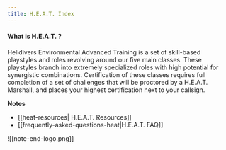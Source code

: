 ```yaml
---
title: H.E.A.T. Index
---
```

#### What is H.E.A.T. ?
Helldivers Environmental Advanced Training is a set of skill-based playstyles and roles revolving around our five main classes. These playstyles branch into extremely specialized roles with high potential for synergistic combinations. Certification of these classes requires full completion of a set of challenges that will be proctored by a H.E.A.T. Marshall, and places your highest certification next to your callsign.

**Notes**
- [[heat-resources| H.E.A.T. Resources]]
- [[frequently-asked-questions-heat|H.E.A.T. FAQ]]

![[note-end-logo.png]]